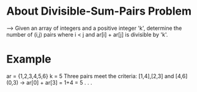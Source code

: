   # About Divisible-Sum-Pairs Problem

  --> Given an array of integers and a positive integer 'k', determine the number of (i,j) pairs where i < j and
  ar[i] + ar[j] is divisible by 'k'.

   # Example
   ar = {1,2,3,4,5,6} 
   k = 5
   Three pairs meet the criteria: [1,4],[2,3] and [4,6]
    (0,3) -> ar[0] + ar[3] = 1+4 = 5
    .
    .
    .
    
